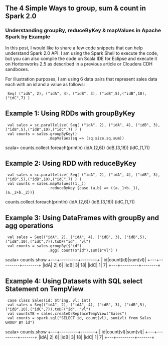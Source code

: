 ## The 4 Simple Ways to group, sum &amp; count in Spark 2.0 
### Understanding groupBy, reduceByKey &amp; mapValues in Apache Spark by Example 

In this post, I would like to share a few code snippets that can help understand Spark 2.0 API. I am using the Spark Shell to execute the code, but you can also compile the code on Scala IDE for Eclipse and execute it on Hortonworks 2.5 as described in a previous article or Cloudera CDH sandboxes.

For illustration purposes, I am using 6 data pairs that represent sales data each with an id and a value as follows:

     Seq( ("idA", 2), ("idA", 4), ("idB", 3), ("idB",5),("idB",10),("idC",7) )
     
## Example 1: Using RDDs with groupByKey
     val sales = sc.parallelize( Seq( ("idA", 2), ("idA", 4), ("idB", 3), ("idB",5),("idB",10),("idC",7) ) )
     val counts = sales.groupByKey()
                       .mapValues(sq => (sq.size,sq.sum)) 

scala> counts.collect.foreach(println)
(idA,(2,6))
(idB,(3,18))
(idC,(1,7))

## Example 2: Using RDD with reduceByKey
     val sales = sc.parallelize( Seq( ("idA", 2), ("idA", 4), ("idB", 3), ("idB",5),("idB",10),("idC",7) ) )
     val counts = sales.mapValues((1,_))
                       .reduceByKey {case (a,b) => ((a._1+b._1),(a._2+b._2))}

counts.collect.foreach(println)
(idA,(2,6))
(idB,(3,18))
(idC,(1,7))

## Example 3: Using DataFrames with groupBy and agg operations 

     val sales = Seq(("idA", 2), ("idA", 4), ("idB", 3), ("idB",5),("idB",10),("idC",7)).toDF("id", "vl")
     val counts = sales.groupBy($"id")
                       .agg( count($"id"),sum($"vl") )

scala> counts.show
+---+---------+--------+
| id|count(id)|sum(vl)|
+---+---------+--------+
|idA|        2|       6|
|idB|        3|      18|
|idC|        1|       7|
+---+---------+--------+


## Example 4: Using Datasets with SQL select Statement on TempView

     case class Sales(id: String, vl: Int)
     val sales = Seq(("idA", 2), ("idA", 4), ("idB", 3), ("idB",5),("idB",10),("idC",7)).toDF("id", "vl")
     val countsTB = sales.createOrReplaceTempView("Sales")
     val counts = spark.sql("SELECT id, count(vl), sum(vl) from Sales GROUP BY id")

scala> counts.show
+---+---------+-------+
| id|count(vl)|sum(vl)|
+---+---------+-------+
|idA|        2|      6|
|idB|        3|     18|
|idC|        1|      7|
+---+---------+-------+
